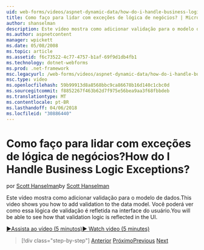 ```yaml
---
uid: web-forms/videos/aspnet-dynamic-data/how-do-i-handle-business-logic-exceptions
title: Como faço para lidar com exceções de lógica de negócios? | Microsoft Docs
author: shanselman
description: Este vídeo mostra como adicionar validação para o modelo de dados. Você poderá ver como essa lógica de validação é refletida na interface do usuário.
ms.author: aspnetcontent
manager: wpickett
ms.date: 05/08/2008
ms.topic: article
ms.assetid: f6c73522-4c77-4757-b1af-69f9d1db4fb1
ms.technology: dotnet-webforms
ms.prod: .net-framework
msc.legacyurl: /web-forms/videos/aspnet-dynamic-data/how-do-i-handle-business-logic-exceptions
msc.type: video
ms.openlocfilehash: 59b99913d8a8568bbc9ca86678b16d140c1cbc0d
ms.sourcegitcommit: f8852267f463b62d7f975e56bea9aa3f68fbbdeb
ms.translationtype: MT
ms.contentlocale: pt-BR
ms.lasthandoff: 04/06/2018
ms.locfileid: "30886440"
---
```

<a name="how-do-i-handle-business-logic-exceptions"></a><span data-ttu-id="72ac4-105">Como faço para lidar com exceções de lógica de negócios?</span><span class="sxs-lookup"><span data-stu-id="72ac4-105">How do I Handle Business Logic Exceptions?</span></span>
====================
<span data-ttu-id="72ac4-106">por [Scott Hanselman](https://github.com/shanselman)</span><span class="sxs-lookup"><span data-stu-id="72ac4-106">by [Scott Hanselman](https://github.com/shanselman)</span></span>

<span data-ttu-id="72ac4-107">Este vídeo mostra como adicionar validação para o modelo de dados.</span><span class="sxs-lookup"><span data-stu-id="72ac4-107">This video shows you how to add validation to the data model.</span></span> <span data-ttu-id="72ac4-108">Você poderá ver como essa lógica de validação é refletida na interface do usuário.</span><span class="sxs-lookup"><span data-stu-id="72ac4-108">You will be able to see how that validation logic is reflected in the UI.</span></span>

[<span data-ttu-id="72ac4-109">&#9654;Assista ao vídeo (5 minutos)</span><span class="sxs-lookup"><span data-stu-id="72ac4-109">&#9654; Watch video (5 minutes)</span></span>](https://channel9.msdn.com/Blogs/ASP-NET-Site-Videos/how-do-i-handle-business-logic-exceptions)

> [!div class="step-by-step"]
> <span data-ttu-id="72ac4-110">[Anterior](how-do-i-change-how-my-fields-render.md)
> [Próximo](how-do-i-make-custom-pages.md)</span><span class="sxs-lookup"><span data-stu-id="72ac4-110">[Previous](how-do-i-change-how-my-fields-render.md)
[Next](how-do-i-make-custom-pages.md)</span></span>
